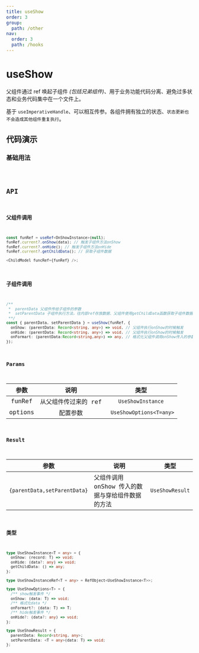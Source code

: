 ```yaml
---
title: useShow
order: 3
group:
  path: /other
nav:
  order: 3
  path: /hooks
---
```


# useShow

父组件通过 ref 唤起子组件 _(包括兄弟组件)_、用于业务功能代码分离、避免过多状态和业务代码集中在一个文件上。

基于 `useImperativeHandle`、可以相互传参。各组件拥有独立的状态、`状态更新也不会造成其他组件重复执行`。

## 代码演示

### 基础用法

<code src="./demos/demo1.tsx"  />

## API

### 父组件调用

```ts
const funRef = useRef<OnShowInstance>(null);
funRef.current?.onShow(data); // 触发子组件方法onShow
funRef.current?.onHide(); // 触发子组件方法onHide
funRef.current?.getChildData(); // 获取子组件数据

<ChildModel funcRef={funRef} />;
```

### 子组件调用

```ts
/**
 *  parentData 父组件传给子组件的参数
 *  setParentData 子组件执行方法，往内部ref存放数据、父组件使用getChildData函数获取子组件数据
 **/
const { parentData, setParentData } = useShow(funRef, {
  onShow: (parentData: Record<string, any>) => void, // 父组件执行onShow的时候触发
  onHide: (parentData: Record<string, any>) => void, // 父组件执行onShow的时候触发
  onFormart: (parentData:Record<string,any>) => any, // 格式化父组件调用onShow传入的参数
});
```

### Params

|  参数   |         说明         |           类型           |
| :-----: | :------------------: | :----------------------: |
| funRef  | 从父组件传过来的 ref |    `UseShowInstance`     |
| options |       配置参数       | ` UseShowOptions<T=any>` |

### Result

| 参数 | 说明 | 类型 |
| --- | --- | --- |
| `{parentData,setParentData}` | 父组件调用 onShow 传入的数据与穿给组件数据的方法 | `UseShowResult` |

### 类型

```ts
type UseShowInstance<T = any> = {
  onShow: (record: T) => void;
  onHide: (data?: any) => void;
  getChildData: () => any;
};

type UseShowInstanceRef<T = any> = RefObject<UseShowInstance<T>>;

type UseShowOptions<T> = {
  /** show触发事件 */
  onShow: (data: T) => void;
  /** 格式化data */
  onFormart?: (data: T) => T;
  /** hide触发事件 */
  onHide?: (data?: any) => void;
};

type UseShowResult = {
  parentData: Record<string, any>;
  setParentData: <T = any>(data: T) => void;
};
```
